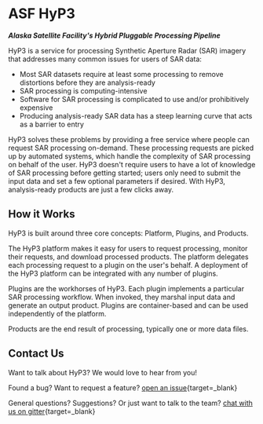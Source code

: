 # ASF HyP3

***Alaska Satellite Facility's Hybrid Pluggable Processing Pipeline***

HyP3 is a service for processing Synthetic Aperture Radar (SAR) imagery that addresses many common issues for users of
SAR data:

* Most SAR datasets require at least some processing to remove distortions before they are analysis-ready
* SAR processing is computing-intensive
* Software for SAR processing is complicated to use and/or prohibitively expensive
* Producing analysis-ready SAR data has a steep learning curve that acts as a barrier to entry

HyP3 solves these problems by providing a free service where people can request SAR processing on-demand. These
processing requests are picked up by automated systems, which handle the complexity of SAR processing on behalf of the
user. HyP3 doesn't require users to have a lot of knowledge of SAR processing before getting started; users only need to
submit the input data and set a few optional parameters if desired. With HyP3, analysis-ready products are just a few
clicks away.

## How it Works

HyP3 is built around three core concepts: Platform, Plugins, and Products.

The HyP3 platform makes it easy for users to request processing, monitor their requests, and download processed
products. The platform delegates each processing request to a plugin on the user's behalf. A deployment of the HyP3
platform can be integrated with any number of plugins.

Plugins are the workhorses of HyP3. Each plugin implements a particular SAR processing workflow.  When invoked, they
marshal input data and generate an output product. Plugins are container-based and can be used independently of the
platform.

Products are the end result of processing, typically one or more data files.

## Contact Us

Want to talk about HyP3? We would love to hear from you!

Found a bug? Want to request a feature?
[open an issue](https://github.com/ASFHyP3/ASFHyP3/issues/new){target=_blank}

General questions? Suggestions? Or just want to talk to the team?
[chat with us on gitter](https://gitter.im/ASFHyP3/community){target=_blank}
